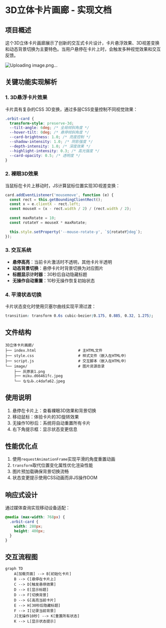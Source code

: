 # 3D立体卡片画廊 - 实现文档

## 项目概述
这个3D立体卡片画廊展示了创新的交互式卡片设计，卡片悬浮效果、3D视差变换和动态背景切换为主要特色。当用户悬停在卡片上时，会触发多种视觉效果和交互反馈。

![Uploading image.png…]()

## 关键功能实现解析

### 1. 3D悬浮卡片效果
卡片具有复杂的CSS 3D变换，通过多层CSS变量控制不同视觉效果：

```css
.orbit-card {
  transform-style: preserve-3d;
  --tilt-angle: 6deg; /* 全局倾斜角度 */
  --hover-tilt: 0deg; /* 悬停倾斜角度 */
  --card-brightness: 1.0; /* 亮度控制 */
  --shadow-intensity: 1.0; /* 阴影强度 */
  --depth-intensity: 1.0; /* 深度效果 */
  --highlight-intensity: 0.3; /* 高光强度 */
  --card-opacity: 0.5; /* 透明度 */
}
```

### 2. 裸眼3D效果
当鼠标在卡片上移动时，JS计算鼠标位置实现3D视差变换：

```javascript
card.addEventListener('mousemove', function (e) {
  const rect = this.getBoundingClientRect();
  const x = e.clientX - rect.left;
  const mouseX = (x - rect.width / 2) / (rect.width / 2);
  
  const maxRotate = 10;
  const rotateY = mouseX * maxRotate;
  
  this.style.setProperty('--mouse-rotate-y', `${rotateY}deg`);
});
```

### 3. 交互系统
- **悬停高亮**：当前卡片激活时不透明，其他卡片半透明
- **动态背景切换**：悬停卡片时背景切换为对应图片
- **标题显示计时器**：30秒后自动隐藏标题
- **无操作自动重置**：10秒无操作恢复初始状态

### 4. 平滑状态切换
卡片状态变化时使用贝塞尔曲线实现平滑过渡：

```css
transition: transform 0.6s cubic-bezier(0.175, 0.885, 0.32, 1.275);
```

## 文件结构
```
3D立体卡片画廊/
├── index.html                   # 主HTML文件
├── style.css                    # 样式文件（嵌入在HTML中）
├── script.js                    # 交互脚本（嵌入在HTML中）
└── image/                       # 图片资源目录
    ├── 灰原哀1.png
    ├── miku.d66461fc.jpeg
    └── ななみ.c4dafa62.jpeg
```

## 使用说明
1. 悬停在卡片上：查看裸眼3D效果和背景切换
2. 移动鼠标：体验卡片的3D旋转效果
3. 无操作10秒后：系统将自动重置所有卡片
4. 右下角提示框：显示状态变更信息

## 性能优化点
1. 使用`requestAnimationFrame`实现平滑的角度重置动画
2. `transform`取代位置变化属性优化渲染性能
3. 图片预加载确保背景切换流畅
4. 状态变更提示使用CSS动画而非JS操作DOM

## 响应式设计
通过媒体查询实现移动设备适配：

```css
@media (max-width: 768px) {
  .orbit-card {
    width: 280px;
    height: 400px;
  }
}
```

## 交互流程图
```mermaid
graph TD
    A[加载页面] --> B[初始化卡片]
    B --> C[悬停在卡片上]
    C --> D[触发悬停效果]
    D --> E[显示标题]
    D --> F[切换背景]
    D --> G[高亮当前卡片]
    E --> H[30秒后隐藏标题]
    F --> I[记录当前背景]
    J[无操作10秒] --> K[重置所有状态]
    K --> L[显示状态提示]
```
